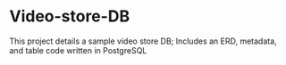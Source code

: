 # Video-store-DB
This project details a sample video store DB; Includes an ERD, metadata, and table code written in PostgreSQL
